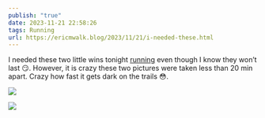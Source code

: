 ```yaml
---
publish: "true"
date: 2023-11-21 22:58:26
tags: Running
url: https://ericmwalk.blog/2023/11/21/i-needed-these.html
---
```


I needed these two little wins tonight [running](https://strava.com/activities/10259817643)  even though I know they won’t last 😏. However, it is crazy these two pictures were taken less than 20 min apart. Crazy how fast it gets dark on the trails 😳.

![](https://ericmwalk.blog/uploads/2023/23a4bc6d-8e42-4482-8693-2a4a49294e08.jpg)

![](https://ericmwalk.blog/uploads/2023/fcfac652-46ce-4bcb-8ff2-ec25bc4af2c3.jpg)